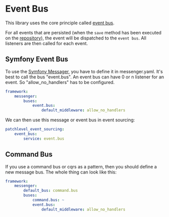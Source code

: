 # Event Bus

This library uses the core principle called [event bus](https://martinfowler.com/articles/201701-event-driven.html).

For all events that are persisted (when the `save` method has been executed on the [repository](./repository.md)),
the event will be dispatched to the `event bus`. All listeners are then called for each event.

## Symfony Event Bus

To use the [Symfony Messager](https://symfony.com/doc/current/messenger.html), 
you have to define it in messenger.yaml.
It's best to call the bus "event.bus".
An event bus can have 0 or n listener for an event. 
So "allow_no_handlers" has to be configured.

```yaml
framework:
    messenger:
        buses:
            event.bus:
                default_middleware: allow_no_handlers
```

We can then use this message or event bus in event sourcing:

```yaml
patchlevel_event_sourcing:
    event_bus:
        service: event.bus
```

## Command Bus

If you use a command bus or cqrs as a pattern, then you should define a new message bus. 
The whole thing can look like this:

```yaml
framework:
    messenger:
        default_bus: command.bus
        buses:
            command.bus: ~
            event.bus:
                default_middleware: allow_no_handlers
```